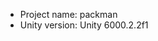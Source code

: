 <!-- UNITY CODE ASSIST INSTRUCTIONS START -->
- Project name: packman
- Unity version: Unity 6000.2.2f1
<!-- UNITY CODE ASSIST INSTRUCTIONS END -->